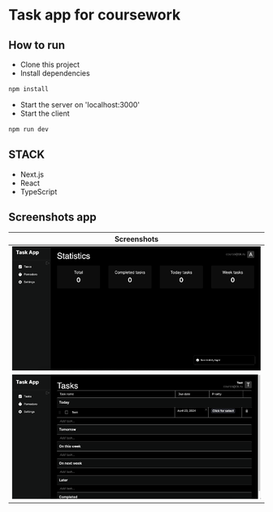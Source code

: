 # Task app for coursework

## How to run

* Clone this project
* Install dependencies
```bash
npm install
```
* Start the server on 'localhost:3000'
* Start the client
```bash
npm run dev
```

## STACK

* Next.js
* React
* TypeScript

## Screenshots app
|                      Screenshots                       |
|:------------------------------------------------------:|
| <img src="assets/first_screenshot.webp">  | 
| <img src="assets/second_screenshot.webp"> |
